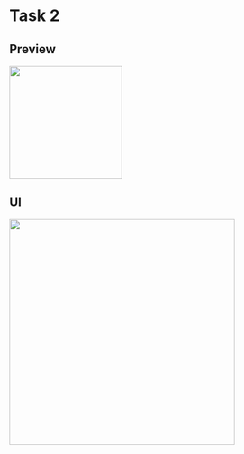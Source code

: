 # Task 2

## Preview

<img src="https://res.cloudinary.com/dfeenbdhb/image/upload/v1664895791/alterra_gif/23%20Flutter%20Animation/task_02_ysulfl.gif" width="200" />

## UI

<img src="https://res.cloudinary.com/dfeenbdhb/image/upload/v1664895686/alterra_gif/23%20Flutter%20Animation/task_2_aen9qa.png" width="400" />
